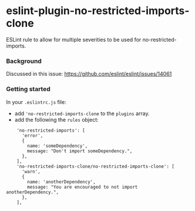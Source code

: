 # eslint-plugin-no-restricted-imports-clone

ESLint rule to allow for multiple severities to be used for no-restricted-imports.

### Background

Discussed in this issue: https://github.com/eslint/eslint/issues/14061

### Getting started

In your `.eslintrc.js` file:

- add `'no-restricted-imports-clone` to the `plugins` array.
- add the following the `rules` object:

```
    'no-restricted-imports': [
      'error',
      {
        name: 'someDependency',
        message: "Don't import someDependency.",
      },
    ],
    'no-restricted-imports-clone/no-restricted-imports-clone': [
      'warn',
      {
        name: 'anotherDependency',
        message: "You are encouraged to not import anotherDependency.",
      },
    ],
```
